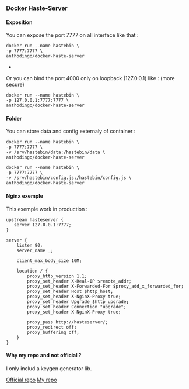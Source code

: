 ### Docker Haste-Server

#### Exposition

You can expose the port 7777 on all interface like that :

```
docker run --name hastebin \
-p 7777:7777 \
anthodingo/docker-haste-server
```

-
Or you can bind the port 4000 only on loopback (127.0.0.1) like : (more secure)
```
docker run --name hastebin \
-p 127.0.0.1:7777:7777 \
anthodingo/docker-haste-server
```

#### Folder

You can store data and config externaly of container :
```
docker run --name hastebin \
-p 7777:7777 \
-v /srv/hastebin/data:/hastebin/data \
anthodingo/docker-haste-server
```

```
docker run --name hastebin \
-p 7777:7777 \
-v /srv/hastebin/config.js:/hastebin/config.js \
anthodingo/docker-haste-server
```

#### Nginx exemple

This exemple work in production :

```
upstream hasteserver {
   server 127.0.0.1:7777;
}

server {
    listen 80;
    server_name _;

    client_max_body_size 10M;

    location / {
        proxy_http_version 1.1;
        proxy_set_header X-Real-IP $remote_addr;
        proxy_set_header X-Forwarded-For $proxy_add_x_forwarded_for;
        proxy_set_header Host $http_host;
        proxy_set_header X-NginX-Proxy true;
        proxy_set_header Upgrade $http_upgrade;
        proxy_set_header Connection "upgrade";
        proxy_set_header X-NginX-Proxy true;

        proxy_pass http://hasteserver/;
        proxy_redirect off;
        proxy_buffering off;
    }
}
```


#### Why my repo and not official ?

I only includ a keygen generator lib.

[Official repo](https://github.com/seejohnrun/haste-server)
[My repo](https://github.com/Janus-SGN/haste-server)